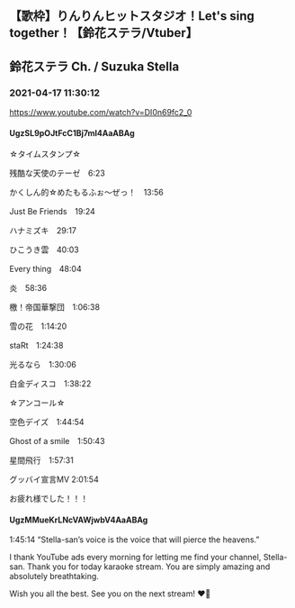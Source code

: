 ## 【歌枠】りんりんヒットスタジオ！Let's sing together！【鈴花ステラ/Vtuber】
## 鈴花ステラ Ch. / Suzuka Stella
### 2021-04-17 11:30:12
https://www.youtube.com/watch?v=DI0n69fc2_0
#### UgzSL9pOJtFcC1Bj7ml4AaABAg
☆タイムスタンプ☆

残酷な天使のテーゼ　6:23

かくしん的☆めたもるふぉ〜ぜっ！　13:56

Just Be Friends　19:24

ハナミズキ　29:17

ひこうき雲　40:03

Every thing　48:04

炎　58:36

檄！帝国華撃団　1:06:38

雪の花　1:14:20

staRt　1:24:38

光るなら　1:30:06

白金ディスコ　1:38:22



☆アンコール☆

空色デイズ　1:44:54

Ghost of a smile　1:50:43

星間飛行　1:57:31



グッバイ宣言MV 2:01:54





お疲れ様でした！！！

#### UgzMMueKrLNcVAWjwbV4AaABAg
1:45:14 “Stella-san’s voice is the voice that will pierce the heavens.”



I thank YouTube ads every morning for letting me find your channel, Stella-san. Thank you for today karaoke stream. You are simply amazing and absolutely breathtaking.



Wish you all the best. See you on the next stream! ❤️🔔

